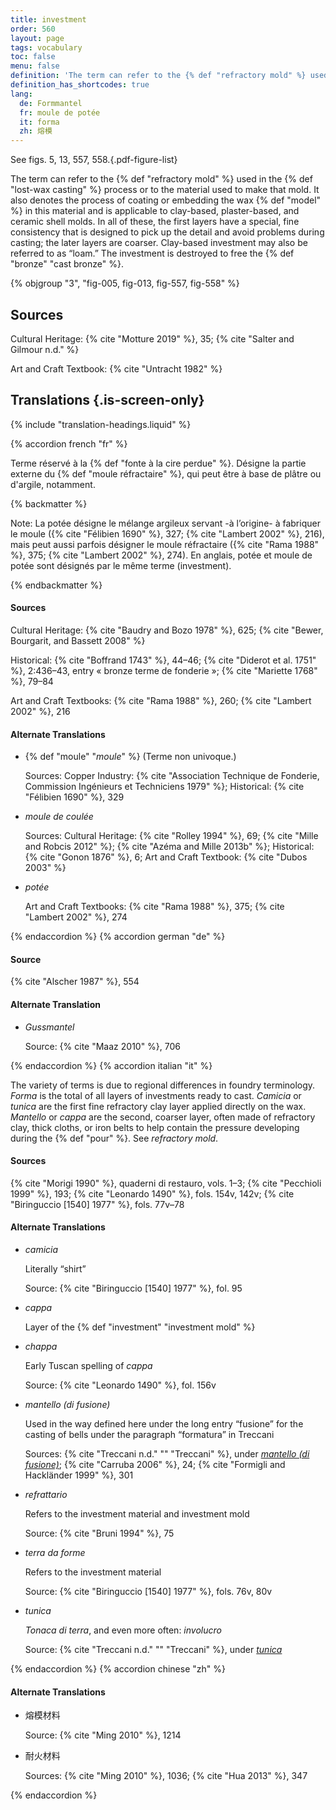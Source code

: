 ```yaml
---
title: investment
order: 560
layout: page
tags: vocabulary
toc: false
menu: false
definition: 'The term can refer to the {% def "refractory mold" %} used in the {% def "lost-wax casting" %} process or to the material used to make that mold. It also denotes the process of coating or embedding the wax {% def "model" %} in this material and is applicable to clay-based, plaster-based, and ceramic shell molds. In all of these, the first layers have a special, fine consistency that is designed to pick up the detail and avoid problems during casting; the later layers are coarser. Clay-based investment may also be referred to as “loam.” The investment is destroyed to free the {% def "bronze" "cast bronze" %}.'
definition_has_shortcodes: true
lang:
  de: Formmantel
  fr: moule de potée
  it: forma
  zh: 熔模
---
```


See figs. 5, 13, 557, 558.{.pdf-figure-list}

The term can refer to the {% def "refractory mold" %} used in the {% def "lost-wax casting" %} process or to the material used to make that mold. It also denotes the process of coating or embedding the wax {% def "model" %} in this material and is applicable to clay-based, plaster-based, and ceramic shell molds. In all of these, the first layers have a special, fine consistency that is designed to pick up the detail and avoid problems during casting; the later layers are coarser. Clay-based investment may also be referred to as “loam.” The investment is destroyed to free the {% def "bronze" "cast bronze" %}.

{% objgroup "3", "fig-005, fig-013, fig-557, fig-558" %}

## Sources

Cultural Heritage: {% cite "Motture 2019" %}, 35; {% cite "Salter and Gilmour n.d." %}

Art and Craft Textbook: {% cite "Untracht 1982" %}

## Translations {.is-screen-only}

<div class="accordion">
{% include "translation-headings.liquid" %}

{% accordion french "fr" %}

Terme réservé à la {% def "fonte à la cire perdue" %}. Désigne la partie externe du {% def "moule réfractaire" %}, qui peut être à base de plâtre ou d'argile, notamment.

{% backmatter %}

Note: La potée désigne le mélange argileux servant -à l’origine- à fabriquer le moule ({% cite "Félibien 1690" %}, 327; {% cite "Lambert 2002" %}, 216), mais peut aussi parfois désigner le moule réfractaire ({% cite "Rama 1988" %}, 375; {% cite "Lambert 2002" %}, 274). En anglais, potée et moule de potée sont désignés par le même terme (investment).

{% endbackmatter %}

#### Sources

Cultural Heritage: {% cite "Baudry and Bozo 1978" %}, 625; {% cite "Bewer, Bourgarit, and Bassett 2008" %}

Historical: {% cite "Boffrand 1743" %}, 44–46; {% cite "Diderot et al. 1751" %}, 2:436–43, entry « bronze terme de fonderie »; {% cite "Mariette 1768" %}, 79–84

Art and Craft Textbooks: {% cite "Rama 1988" %}, 260; {% cite "Lambert 2002" %}, 216

#### Alternate Translations

- {% def "moule" "*moule*" %} (Terme non univoque.)

    Sources: Copper Industry: {% cite "Association Technique de Fonderie, Commission Ingénieurs et Techniciens 1979" %}; Historical: {% cite "Félibien 1690" %}, 329

- *moule de coulée*

    Sources: Cultural Heritage: {% cite "Rolley 1994" %}, 69; {% cite "Mille and Robcis 2012" %}; {% cite "Azéma and Mille 2013b" %}; Historical: {% cite "Gonon 1876" %}, 6; Art and Craft Textbook: {% cite "Dubos 2003" %}

- *potée*

    Art and Craft Textbooks: {% cite "Rama 1988" %}, 375; {% cite "Lambert 2002" %}, 274

{% endaccordion %}
{% accordion german "de" %}

#### Source

{% cite "Alscher 1987" %}, 554

#### Alternate Translation

- *Gussmantel*

    Source: {% cite "Maaz 2010" %}, 706

{% endaccordion %}
{% accordion italian "it" %}

The variety of terms is due to regional differences in foundry terminology. *Forma* is the total of all layers of investments ready to cast. *Camicia* or *tunica* are the first fine refractory clay layer applied directly on the wax. *Mantello* or *cappa* are the second, coarser layer, often made of refractory clay, thick cloths, or iron belts to help contain the pressure developing during the {% def "pour" %}. See *refractory mold*.

#### Sources

{% cite "Morigi 1990" %}, quaderni di restauro, vols. 1–3; {% cite "Pecchioli 1999" %}, 193; {% cite "Leonardo 1490" %}, fols. 154v, 142v; {% cite "Biringuccio [1540] 1977" %}, fols. 77v–78

#### Alternate Translations

- *camicia*

    Literally “shirt”

    Source: {% cite "Biringuccio [1540] 1977" %}, fol. 95

- *cappa*

    Layer of the {% def "investment" "investment mold" %}

- *chappa*

    Early Tuscan spelling of *cappa*

    Source: {% cite "Leonardo 1490" %}, fol. 156v

- *mantello (di fusione)*

    Used in the way defined here under the long entry “fusione” for the casting of bells under the paragraph “formatura” in Treccani

    Sources: {% cite "Treccani n.d." "" "Treccani" %}, under [*mantello (di fusione)*](https://www.treccani.it/enciclopedia/fusione_%28Enciclopedia-Italiana%29/); {% cite "Carruba 2006" %}, 24; {% cite "Formigli and Hackländer 1999" %}, 301

- *refrattario*

    Refers to the investment material and investment mold

    Source: {% cite "Bruni 1994" %}, 75

- *terra da forme*

    Refers to the investment material

    Source: {% cite "Biringuccio [1540] 1977" %}, fols. 76v, 80v

- *tunica*

    *Tonaca di terra*, and even more often: *involucro*

    Source: {% cite "Treccani n.d." "" "Treccani" %}, under [*tunica*](https://www.treccani.it/enciclopedia/fusione_%28Enciclopedia-Italiana%29/)

{% endaccordion %}
{% accordion chinese "zh" %}

#### Alternate Translations

- <span lang="zh">熔模材料</span>

    Source: {% cite "Ming 2010" %}, 1214

- <span lang="zh">耐火材料</span>

    Sources: {% cite "Ming 2010" %}, 1036; {% cite "Hua 2013" %}, 347

{% endaccordion %}

</div>
